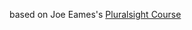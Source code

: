 based on Joe Eames's [Pluralsight Course](https://www.pluralsight.com/courses/migrating-applications-angular-2)

